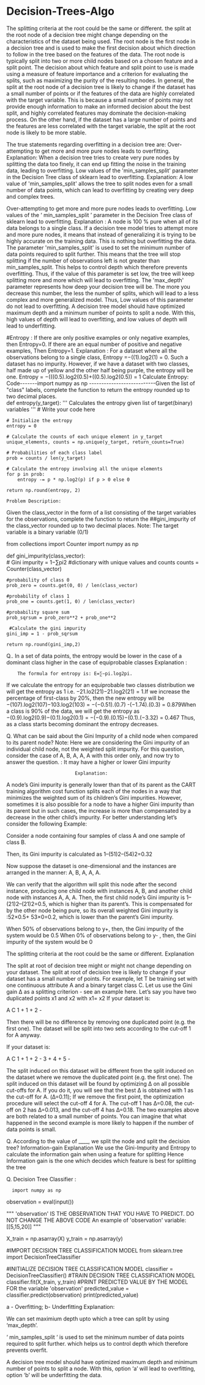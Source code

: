 # Decision-Trees-Algo

The splitting criteria at the root could be the same or different.
the split at the root node of a decision tree might change depending on the characteristics of the dataset being used. The root node is the first node in a decision tree and is used to make the first decision about which direction to follow in the tree based on the features of the data. The root node is typically split into two or more child nodes based on a chosen feature and a split point. The decision about which feature and split point to use is made using a measure of feature importance and a criterion for evaluating the splits, such as maximizing the purity of the resulting nodes.
In general, the split at the root node of a decision tree is likely to change if the dataset has a small number of points or if the features of the data are highly correlated with the target variable. This is because a small number of points may not provide enough information to make an informed decision about the best split, and highly correlated features may dominate the decision-making process. On the other hand, if the dataset has a large number of points and the features are less correlated with the target variable, the split at the root node is likely to be more stable.

The true statements regarding overfitting in a decision tree are:
Over-attempting to get more and more pure nodes leads to overfitting.
Explanation: When a decision tree tries to create very pure nodes by splitting the data too finely, it can end up fitting the noise in the training data, leading to overfitting.
Low values of the 'min_samples_split' parameter in the Decision Tree class of sklearn lead to overfitting.
Explanation: A low value of 'min_samples_split' allows the tree to split nodes even for a small number of data points, which can lead to overfitting by creating very deep and complex trees.

Over-attempting to get more and more pure nodes leads to overfitting.
Low values of the ‘ min_samples_split ’ parameter in the Decision Tree class of sklearn lead to overfitting.
Explanation :
A node is 100 % pure when all of its data belongs to a single class. If a decision tree model tries to attempt more and more pure nodes, it means that instead of generalizing it is trying to be highly accurate on the training data. This is nothing but overfitting the data.
The parameter 'min_samples_split' is used to set the minimum number of data points required to split further. This means that the tree will stop splitting if the number of observations left is not greater than min_samples_split. This helps to control depth which therefore prevents overfitting. Thus, if the value of this parameter is set low, the tree will keep splitting more and more which will lead to overfitting.
The 'max_depth' parameter represents how deep your decision tree will be. The more you decrease this number, the less the number of splits, which will lead to a less complex and more generalized model. Thus, Low values of this parameter do not lead to overfitting.
A decision tree model should have optimized maximum depth and a minimum number of points to split a node. With this, high values of depth will lead to overfitting, and low values of depth will lead to underfitting.

#Entropy : If there are only positive examples or only negative examples, then Entropy=0.
If there are an equal number of positive and negative examples, Then Entropy=1.
Explanation :
For a dataset where all the observations belong to a single class, Entropy =−((1).log2(1) = 0. Such a dataset has no impurity.
However, if we have a dataset with two classes, half made up of yellow and the other half being purple, the entropy will be one. Entropy = −(((0.5).log2(0.5)+((0.5).log2(0.5)) = 1
Calculate Entropy: 
Code-------import numpy as np
---------------------------Given the list of "class" labels, complete the function to return the entropy rounded up to two decimal places.               
def entropy(y_target):
    '''
    Calculates the entropy given list of target(binary) variables
    '''
    # Write your code here
    
    # Initialize the entropy
    entropy = 0
    
    # Calculate the counts of each unique element in y_target
    unique_elements, counts = np.unique(y_target, return_counts=True)
    
    # Probabilities of each class label
    prob = counts / len(y_target)
    
    # Calculate the entropy involving all the unique elements
    for p in prob:
        entropy -= p * np.log2(p) if p > 0 else 0
    
    return np.round(entropy, 2)

    Problem Description:

Given the class_vector in the form of a list consisting of the target variables for the observations, complete the function to return the ##gini_impurity of the class_vector rounded up to two decimal places.
Note: The target variable is a binary variable (0/1)

from collections import Counter
import numpy as np

def gini_impurity(class_vector):  
    # Gini impurity = 1−∑pi2
    #dictionary with unique values and counts
    counts = Counter(class_vector)      
    
    #probability of class 0 
    prob_zero = counts.get(0, 0) / len(class_vector) 
    
    #probability of class 1
    prob_one = counts.get(1, 0) / len(class_vector)    
    
    #probability square sum
    prob_sqrsum = prob_zero**2 + prob_one**2 
    
     #Calculate the gini impurity
    gini_imp = 1 - prob_sqrsum   
    
    return np.round(gini_imp,2)

Q.. In a set of data points, the entropy would be
    lower in the case of a dominant class
    higher in the case of equiprobable classes
    Explanation :

        The formula for entropy is: E=∑−pi.log2pi.
 If we calculate the entropy for an equiprobable two classes distribution we will get the entropy as 1 i.e. −21.lo2(21)−21.log2(21) = 1.If we increase the percentage of first-class by 20%, then the new entropy 
 will be −(107).log2(107)−103.log2(103) = −(−0.51).(0.7) -(−1.74).(0.3) = 0.879When a class is 90% of the data, we will get the entropy as −(0.9).log2(0.9)−(0.1).log2(0.1) = −(−0.9).(0.15)−(0.1).(−3.32) = 0.467
 Thus, as a class starts becoming dominant the entropy decreases.

 Q. What can be said about the Gini Impurity of a child node when compared to its parent node?
    Note: Here we are considering the Gini impurity of an individual child node, not the weighted split impurity. For this question, consider the case of A, B, A, A, A with this order only, and now try to 
    answer the question.
                             : It may have a higher or lower Gini impurity

                             Explanation:

A node’s Gini impurity is generally lower than that of its parent as the CART training algorithm cost function splits each of the nodes in a way that minimizes the weighted sum of its children’s Gini impurities. However, sometimes it is also possible for a node to have a higher Gini impurity than its parent but in such cases, the increase is more than compensated by a decrease in the other child’s impurity.
For better understanding let’s consider the following Example:

Consider a node containing four samples of class A and one sample of class B.

Then, its Gini impurity is calculated as 1–(51)2–(54)2=0.32

Now suppose the dataset is one-dimensional and the instances are arranged in the manner: A, B, A, A, A.

We can verify that the algorithm will split this node after the second instance, producing one child node with instances A, B,
and another child node with instances A, A, A.
Then, the first child node’s Gini impurity is 1–(21)2–(21)2=0.5, which is higher than its parent’s.
This is compensated for by the other node being pure, so its overall weighted Gini impurity is  :52×0.5+ 53×0=0.2, which is lower than the parent’s Gini impurity.

When 50% of observations belong to y+, then, the Gini impurity of the system would be 0.5
When 0% of observations belong to y- , then, the Gini impurity of the system would be 0


The splitting criteria at the root could be the same or different.
Explanation

The split at root of decision tree might or might not change depending on your dataset. The split at root of decision tree is likely to change if your dataset has a small number of points.
For example, let T be training set with one continuous attribute A and a binary target class C. Let us use the Gini gain Δ as a splitting criterion - see an example here. Let’s say you have two duplicated points x1 and x2 with x1= x2
If your dataset is:

A C
1 +
1 +
2 -

Then there will be no difference by removing one duplicated point (e.g. the first one). The dataset will be split into two sets according to the cut-off 1 for A anyway.

If your dataset is:

A C
1 +
1 +
2 -
3 +
4 +
5 -

The split induced on this dataset will be different from the split induced on the dataset where we remove the duplicated point (e.g. the first one).
The split induced on this dataset will be found by optimizing Δ on all possible cut-offs for A. If you do it, you will see that the best Δ is obtained with 1 as the cut-off for A. (Δ=0.11);
If we remove the first point, the optimization procedure will select the cut-off 4 for A. The cut-off 1 has Δ=0.08, the cut-off on 2 has Δ=0.013, and the cut-off 4 has Δ=0.18.
The two examples above are both related to a small number of points. You can imagine that what happened in the second example is more likely to happen if the number of data points is small.

Q. According to the value of ____, we split the node and split the decision tree?
Information-gain
Explanation
We use the Gini-Impurity and Entropy to calculate the information gain when using a feature for splitting
Hence Information gain is the one which decides which feature is best for splitting the tree

Q. Decision Tree Classifier :

      import numpy as np

observation = eval(input())

"""
'observation' IS THE OBSERVATION THAT YOU HAVE TO PREDICT.
DO NOT CHANGE THE ABOVE CODE
An example of 'observation' variable: [[5,15,20]]
"""

X_train = np.asarray(X)
y_train = np.asarray(y)


#IMPORT DECISION TREE CLASSIFICATION MODEL
from sklearn.tree import  DecisionTreeClassifier

#INITIALIZE DECISION TREE CLASSIFICATION MODEL
classifier = DecisionTreeClassifier()
#TRAIN DECISION TREE CLASSIFICATION MODEL
classifier.fit(X_train, y_train)
#PRINT PREDICTED VALUE BY THE MODEL FOR the variable 'observation'
predicted_value = classifier.predict(observation)
print(predicted_value)

a - Overfitting; b- Underfitting
Explanation:

We can set maximium depth upto which a tree can split by using ‘max_depth’.

‘ min_samples_split ‘ is used to set the minimum number of data points required to split further. which helps us to control depth which therefore prevents overfit.

A decision tree model should have optimized maximum depth and minimum number of points to split a node. With this, option ‘a’ will lead to overfitting, option ‘b’ will be underfitting the data.







    


